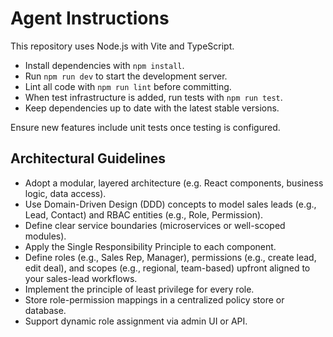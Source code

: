 # Agent Instructions

This repository uses Node.js with Vite and TypeScript.

- Install dependencies with `npm install`.
- Run `npm run dev` to start the development server.
- Lint all code with `npm run lint` before committing.
- When test infrastructure is added, run tests with `npm run test`.
- Keep dependencies up to date with the latest stable versions.

Ensure new features include unit tests once testing is configured.

## Architectural Guidelines

- Adopt a modular, layered architecture (e.g. React components, business logic, data access).
- Use Domain-Driven Design (DDD) concepts to model sales leads (e.g., Lead, Contact) and RBAC entities (e.g., Role, Permission).
- Define clear service boundaries (microservices or well-scoped modules).
- Apply the Single Responsibility Principle to each component.
- Define roles (e.g., Sales Rep, Manager), permissions (e.g., create lead, edit deal), and scopes (e.g., regional, team-based) upfront aligned to your sales-lead workflows.
- Implement the principle of least privilege for every role.
- Store role-permission mappings in a centralized policy store or database.
- Support dynamic role assignment via admin UI or API.

